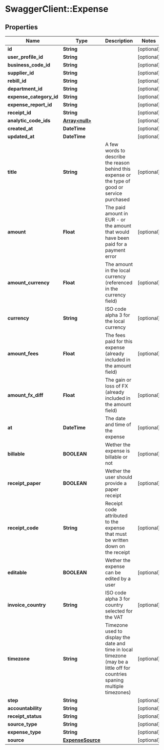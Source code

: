 # SwaggerClient::Expense

## Properties
Name | Type | Description | Notes
------------ | ------------- | ------------- | -------------
**id** | **String** |  | [optional] 
**user_profile_id** | **String** |  | [optional] 
**business_code_id** | **String** |  | [optional] 
**supplier_id** | **String** |  | [optional] 
**rebill_id** | **String** |  | [optional] 
**department_id** | **String** |  | [optional] 
**expense_category_id** | **String** |  | [optional] 
**expense_report_id** | **String** |  | [optional] 
**receipt_id** | **String** |  | [optional] 
**analytic_code_ids** | [**Array&lt;null&gt;**](.md) |  | [optional] 
**created_at** | **DateTime** |  | [optional] 
**updated_at** | **DateTime** |  | [optional] 
**title** | **String** | A few words to describe the reason behind this expense or the type of good or service purchased | [optional] 
**amount** | **Float** | The paid amount in EUR - or the amount that would have been paid for a payment error | [optional] 
**amount_currency** | **Float** | The amount in the local currency (referenced in the currency field) | [optional] 
**currency** | **String** | ISO code alpha 3 for the local currency | [optional] 
**amount_fees** | **Float** | The fees paid for this expense (already included in the amount field) | [optional] 
**amount_fx_diff** | **Float** | The gain or loss of FX (already included in the amount field) | [optional] 
**at** | **DateTime** | The date and time of the expense | [optional] 
**billable** | **BOOLEAN** | Wether the expense is billable or not | [optional] 
**receipt_paper** | **BOOLEAN** | Wether the user should provide a paper receipt | [optional] 
**receipt_code** | **String** | Receipt code attributed to the expense that must be written down on the receipt | [optional] 
**editable** | **BOOLEAN** | Wether the expense can be edited by a user | [optional] 
**invoice_country** | **String** | ISO code alpha 3 for country selected for the VAT | [optional] 
**timezone** | **String** | Timezone used to display the date and time in local timezone (may be a little off for countries spaning multiple timezones) | [optional] 
**step** | **String** |  | [optional] 
**accountability** | **String** |  | [optional] 
**receipt_status** | **String** |  | [optional] 
**source_type** | **String** |  | [optional] 
**expense_type** | **String** |  | [optional] 
**source** | [**ExpenseSource**](ExpenseSource.md) |  | [optional] 



